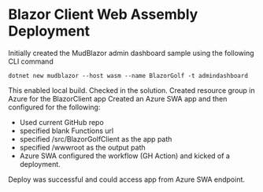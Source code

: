 # Blazor Client Web Assembly Deployment 

Initially created the MudBlazor admin dashboard sample using the following CLI command

```
dotnet new mudblazor --host wasm --name BlazorGolf -t admindashboard
```

This enabled local build. Checked in the solution.
Created resource group in Azure for the BlazorClient app
Created an Azure SWA app and then configured for the following:

- Used current GitHub repo
- specified blank Functions url
- specified /src/BlazorGolfClient as the app path
- specified /wwwroot as the output path
- Azure SWA configured the workflow (GH Action) and kicked of a deployment. 

Deploy was successful and could access app from Azure SWA endpoint.


